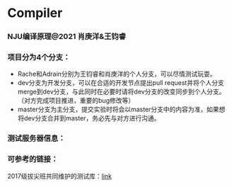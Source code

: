 # Compiler
### NJU编译原理@2021 肖庚洋&王钧睿



### 项目分为4个分支：

- Rache和Adrain分别为王钧睿和肖庚洋的个人分支，可以尽情测试玩耍。
- dev分支为开发分支，可以在合适的开发节点提出pull request并将个人分支merge到dev分支，与此同时在必要时请将dev分支的改变同步到个人分支。（对方完成项目推进，重要的bug修改等）
- master分支为主分支，提交实验时将会以master分支中的内容为准，如果想将dev分支合并到master，务必先与对方进行沟通。



### 测试服务器信息：



### 可参考的链接：

2017级拔尖班共同维护的测试库：[link](https://github.com/massimodong/compilers-tests)

